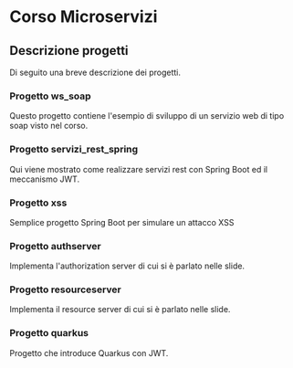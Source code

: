 # Corso Microservizi

## Descrizione progetti
Di seguito una breve descrizione dei progetti.

### Progetto ws_soap
Questo progetto contiene l'esempio di sviluppo di un servizio web di tipo soap visto nel corso.

### Progetto servizi_rest_spring
Qui viene mostrato come realizzare servizi rest con Spring Boot ed il meccanismo JWT.

### Progetto xss
Semplice progetto Spring Boot per simulare un attacco XSS

### Progetto authserver
Implementa l'authorization server di cui si è parlato nelle slide.

### Progetto resourceserver
Implementa il resource server di cui si è parlato nelle slide.

### Progetto quarkus
Progetto che introduce Quarkus con JWT.
